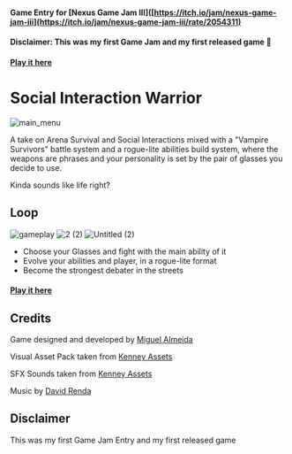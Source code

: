 #### Game Entry for [Nexus Game Jam III]([https://itch.io/jam/nexus-game-jam-iii](https://itch.io/jam/nexus-game-jam-iii/rate/2054311)
#### Disclaimer: This was my first Game Jam and my first released game 🎉

#### [Play it here](https://migalm.itch.io/siw)

# Social Interaction Warrior

![main_menu](https://user-images.githubusercontent.com/59445459/236382182-9135b6f9-6475-4311-ae3c-b6dc65161320.PNG)

A take on Arena Survival and Social Interactions mixed with a "Vampire Survivors" battle system and a rogue-lite abilities build system, where the weapons are phrases and your personality is set by the pair of glasses you decide to use.

Kinda sounds like life right?

## Loop

![gameplay](https://user-images.githubusercontent.com/59445459/236382179-a6e1b7c4-1d64-41dc-b7d5-b7f0dec51a52.PNG)
![2 (2)](https://github.com/migalvalm/social-interaction-warrior/assets/59445459/ede6a984-07ea-4703-94cd-386cf11d582c)
![Untitled (2)](https://github.com/migalvalm/social-interaction-warrior/assets/59445459/7eb247c6-f608-43db-b273-532d8e14b18a)


- Choose your Glasses and fight with the main ability of it
- Evolve your abilities and player, in a rogue-lite format
- Become the strongest debater in the streets

#### [Play it here](https://migalm.itch.io/siw)

## Credits

Game designed and developed by [Miguel Almeida](https://github.com/migalvalm)

Visual Asset Pack taken from [Kenney Assets](https://www.kenney.nl/assets/rpg-urban-pack)

SFX Sounds taken from [Kenney Assets](https://www.kenney.nl/assets/category:Audio)

Music by [David Renda](https://www.fesliyanstudios.com/royalty-free-music/download/8-bit-retro-funk/883)

## Disclaimer

This was my first Game Jam Entry and my first released game
